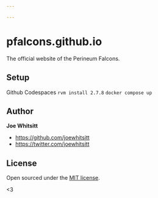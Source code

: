 ```yaml
---

---
```

# pfalcons.github.io

The official website of the Perineum Falcons.

## Setup

Github Codespaces
`rvm install 2.7.8`
`docker compose up`

## Author
 **Joe Whitsitt**
- <https://github.com/joewhitsitt>
- <https://twitter.com/joewhitsitt>

## License

Open sourced under the [MIT license](LICENSE.md).

<3
